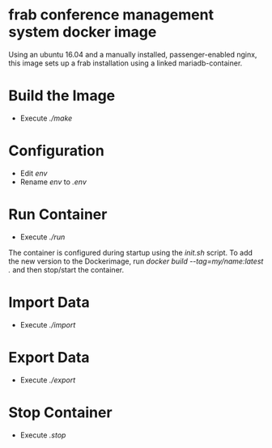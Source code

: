 frab conference management system docker image
==============================================

Using an ubuntu 16.04 and a manually installed, passenger-enabled nginx, this image sets up a frab installation using a linked mariadb-container.

Build the Image
===============

* Execute *./make*

Configuration
=============

* Edit *env*
* Rename *env* to *.env*

Run Container
=============

* Execute *./run*

The container is configured during startup using the *init.sh* script. To add the new version to the Dockerimage, run *docker build --tag=my/name:latest .* and then stop/start the container.

Import Data
===========

* Execute *./import*

Export Data
===========

* Execute *./export*

Stop Container
==============

* Execute *.stop*

